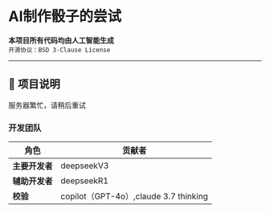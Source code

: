 # AI制作骰子的尝试

**本项目所有代码均由人工智能生成**  
`开源协议：BSD 3-Clause License`

---

## 📜 项目说明
服务器繁忙，请稍后重试

### 开发团队
| 角色 | 贡献者 |
|------|--------|
| **主要开发者** | deepseekV3 |
| **辅助开发者** | deepseekR1 |
| **校验** | copilot（GPT-4o）,claude 3.7 thinking |

